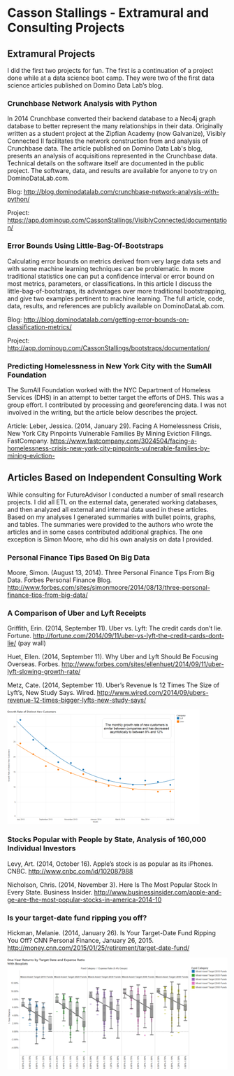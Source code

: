 # Casson Stallings - Extramural and Consulting Projects #

## Extramural Projects ##
I did the first two projects for fun. The first is a continuation of a project done 
while at a data science boot camp. They were two of the first data science articles 
published on Domino Data Lab’s blog.  


### Crunchbase Network Analysis with Python ###
In 2014 Crunchbase converted their backend database to a Neo4j graph database to better
represent the many relationships in their data. Originally written as a student project 
at the Zipfian Academy (now Galvanize), Visibly Connected II facilitates the network 
construction from and analysis of Crunchbase data. The article published on Domino Data 
Lab's blog, presents an analysis of acquisitions represented in the Crunchbase data. 
Technical details on the software itself are documented in the public project. The 
software, data, and results are available for anyone to try on DominoDataLab.com.

Blog: http://blog.dominodatalab.com/crunchbase-network-analysis-with-python/

Project: https://app.dominoup.com/CassonStallings/VisiblyConnected/documentation/

### Error Bounds Using Little-Bag-Of-Bootstraps ### 
Calculating error bounds on metrics derived from very large data sets and with some machine 
learning techniques can be problematic. In more traditional statistics one can put a confidence 
interval or error bound on most metrics, parameters, or classifications. In this article I discuss 
the little-bag-of-bootstraps, its advantages over more traditional bootstrapping, and give two 
examples pertinent to machine learning. The full article, code, data, results, and references are 
publicly available on DominoDataLab.com.

Blog: http://blog.dominodatalab.com/getting-error-bounds-on-classification-metrics/

Project: http://app.dominoup.com/CassonStallings/bootstraps/documentation/

### Predicting Homelessness in New York City with the SumAll Foundation ###
The SumAll Foundation worked with the NYC Department of Homeless Services (DHS) in 
an attempt to better target the efforts of DHS. This was a group effort. I contributed 
by processing and georeferencing data. I was not involved in the writing, but the 
article below describes the project. 

Article: Leber, Jessica. (2014, January 29). Facing A Homelessness Crisis, New York City Pinpoints 
Vulnerable Families By Mining Eviction Filings. FastCompany. 
https://www.fastcompany.com/3024504/facing-a-homelessness-crisis-new-york-city-pinpoints-vulnerable-families-by-mining-eviction-


## Articles Based on Independent Consulting Work ##
While consulting for FutureAdvisor I conducted a number of small research projects. I did 
all ETL on the external data, generated working databases, and then analyzed all external 
and internal data used in these articles. Based on my analyses I generated summaries with 
bullet points, graphs, and tables. The summaries were provided to the authors who wrote the 
articles and in some cases contributed additional graphics. The one exception is Simon 
Moore, who did his own analysis on data I provided.

### Personal Finance Tips Based On Big Data ###
Moore, Simon. (August 13, 2014). Three Personal Finance Tips From Big Data. Forbes Personal 
Finance Blog. http://www.forbes.com/sites/simonmoore/2014/08/13/three-personal-finance-tips-from-big-data/

### A Comparison of Uber and Lyft Receipts ###
Griffith, Erin. (2014, September 11). Uber vs. Lyft: The credit cards don’t lie. Fortune. 
http://fortune.com/2014/09/11/uber-vs-lyft-the-credit-cards-dont-lie/ (pay wall)

Huet, Ellen. (2014, September 11). Why Uber and Lyft Should Be Focusing Overseas. Forbes. 
http://www.forbes.com/sites/ellenhuet/2014/09/11/uber-lyft-slowing-growth-rate/

Metz, Cate. (2014, September 11). Uber’s Revenue Is 12 Times The Size of Lyft’s, New Study Says. Wired. 
http://www.wired.com/2014/09/ubers-revenue-12-times-bigger-lyfts-new-study-says/

![Figure showing growth rate of new customers decreasing between July 2012 and July 2014](/images/uber_lyft_growth_rate_image.png)

### Stocks Popular with People by State, Analysis of 160,000 Individual Investors ###
Levy, Art. (2014, October 16). Apple’s stock is as popular as its iPhones. CNBC. 
http://www.cnbc.com/id/102087988

Nicholson, Chris. (2014, November 3). Here Is The Most Popular Stock In Every State. Business Insider. 
http://www.businessinsider.com/apple-and-ge-are-the-most-popular-stocks-in-america-2014-10

### Is your target-date fund ripping you off? ###
Hickman, Melanie. (2014, January 26). Is Your Target-Date Fund Ripping You Off? CNN Personal Finance, 
January 26, 2015. http://money.cnn.com/2015/01/25/retirement/target-date-fund/

![Figure showing target-date fund returns by retirement date and fund expenses](/images/target_date_fund_and_expenses.png)